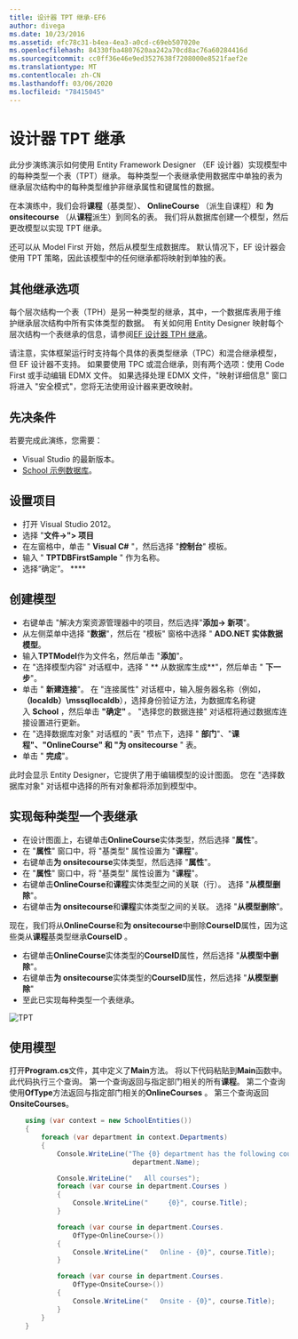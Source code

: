 ```yaml
---
title: 设计器 TPT 继承-EF6
author: divega
ms.date: 10/23/2016
ms.assetid: efc78c31-b4ea-4ea3-a0cd-c69eb507020e
ms.openlocfilehash: 84330fba4807620aa242a70cd8ac76a60284416d
ms.sourcegitcommit: cc0ff36e46e9ed3527638f7208000e8521faef2e
ms.translationtype: MT
ms.contentlocale: zh-CN
ms.lasthandoff: 03/06/2020
ms.locfileid: "78415045"
---
```

# <a name="designer-tpt-inheritance"></a>设计器 TPT 继承
此分步演练演示如何使用 Entity Framework Designer （EF 设计器）实现模型中的每种类型一个表（TPT）继承。 每种类型一个表继承使用数据库中单独的表为继承层次结构中的每种类型维护非继承属性和键属性的数据。

在本演练中，我们会将**课程**（基类型）、 **OnlineCourse** （派生自课程）和 **为 onsitecourse** （从**课程**派生）到同名的表。 我们将从数据库创建一个模型，然后更改模型以实现 TPT 继承。

还可以从 Model First 开始，然后从模型生成数据库。 默认情况下，EF 设计器会使用 TPT 策略，因此该模型中的任何继承都将映射到单独的表。

## <a name="other-inheritance-options"></a>其他继承选项

每个层次结构一个表（TPH）是另一种类型的继承，其中，一个数据库表用于维护继承层次结构中所有实体类型的数据。  有关如何用 Entity Designer 映射每个层次结构一个表继承的信息，请参阅[EF 设计器 TPH 继承](~/ef6/modeling/designer/inheritance/tph.md)。 

请注意，实体框架运行时支持每个具体的表类型继承（TPC）和混合继承模型，但 EF 设计器不支持。 如果要使用 TPC 或混合继承，则有两个选项：使用 Code First 或手动编辑 EDMX 文件。 如果选择处理 EDMX 文件，"映射详细信息" 窗口将进入 "安全模式"，您将无法使用设计器来更改映射。

## <a name="prerequisites"></a>先决条件

若要完成此演练，您需要：

- Visual Studio 的最新版本。
- [School 示例数据库](~/ef6/resources/school-database.md)。

## <a name="set-up-the-project"></a>设置项目

-   打开 Visual Studio 2012。
-   选择 "**文件-&gt;"&gt; 项目**
-   在左窗格中，单击 " **Visual C\#** "，然后选择 "**控制台**" 模板。
-   输入 " **TPTDBFirstSample** " 作为名称。
-   选择“确定”。 ****

## <a name="create-a-model"></a>创建模型

-   右键单击 "解决方案资源管理器中的项目，然后选择"**添加-&gt; 新项**"。
-   从左侧菜单中选择 "**数据**"，然后在 "模板" 窗格中选择 " **ADO.NET 实体数据模型**。
-   输入**TPTModel**作为文件名，然后单击 "**添加**"。
-   在 "选择模型内容" 对话框中，选择 " ** 从数据库生成**"，然后单击 " **下一步**"。
-   单击 " **新建连接**"。
    在 "连接属性" 对话框中，输入服务器名称（例如， **（localdb）\\mssqllocaldb**），选择身份验证方法，为数据库名称键入 **School** ，然后单击 **"确定"** 。
    "选择您的数据连接" 对话框将通过数据库连接设置进行更新。
-   在 "选择数据库对象" 对话框的 "表" 节点下，选择 " **部门**"、"**课程"、"OnlineCourse" 和 "为 onsitecourse** " 表。
-   单击 " **完成**"。

此时会显示 Entity Designer，它提供了用于编辑模型的设计图面。 您在 "选择数据库对象" 对话框中选择的所有对象都将添加到模型中。

## <a name="implement-table-per-type-inheritance"></a>实现每种类型一个表继承

-   在设计图面上，右键单击**OnlineCourse**实体类型，然后选择 "**属性**"。
-   在 "**属性**" 窗口中，将 "基类型" 属性设置为 "**课程**"。
-   右键单击**为 onsitecourse**实体类型，然后选择 "**属性**"。
-   在 "**属性**" 窗口中，将 "基类型" 属性设置为 "**课程**"。
-   右键单击**OnlineCourse**和**课程**实体类型之间的关联（行）。
    选择 "**从模型删除**"。
-   右键单击**为 onsitecourse**和**课程**实体类型之间的关联。
    选择 "**从模型删除**"。

现在，我们将从**OnlineCourse**和**为 onsitecourse**中删除**CourseID**属性，因为这些类从**课程**基类型继承**CourseID** 。

-   右键单击**OnlineCourse**实体类型的**CourseID**属性，然后选择 "**从模型中删除**"。
-   右键单击**为 onsitecourse**实体类型的**CourseID**属性，然后选择 "**从模型删除**"
-   至此已实现每种类型一个表继承。

![TPT](~/ef6/media/tpt.png)

## <a name="use-the-model"></a>使用模型

打开**Program.cs**文件，其中定义了**Main**方法。 将以下代码粘贴到**Main**函数中。 此代码执行三个查询。 第一个查询返回与指定部门相关的所有**课程**。 第二个查询使用**OfType**方法返回与指定部门相关的**OnlineCourses** 。 第三个查询返回**OnsiteCourses**。

``` csharp
    using (var context = new SchoolEntities())
    {
        foreach (var department in context.Departments)
        {
            Console.WriteLine("The {0} department has the following courses:",
                               department.Name);

            Console.WriteLine("   All courses");
            foreach (var course in department.Courses )
            {
                Console.WriteLine("     {0}", course.Title);
            }

            foreach (var course in department.Courses.
                OfType<OnlineCourse>())
            {
                Console.WriteLine("   Online - {0}", course.Title);
            }

            foreach (var course in department.Courses.
                OfType<OnsiteCourse>())
            {
                Console.WriteLine("   Onsite - {0}", course.Title);
            }
        }
    }
```
